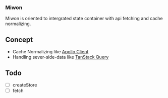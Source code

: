 ### Miwon
Miwon is oriented to intergrated state container with api fetching and cache normalizing.


## Concept
 - Cache Normalizing like [Apollo Client](https://www.apollographql.com/docs/react)
 - Handling sever-side-data like [TanStack Query](https://tanstack.com/query/v4/docs/overview)


## Todo
 - [ ] createStore
 - [ ] fetch